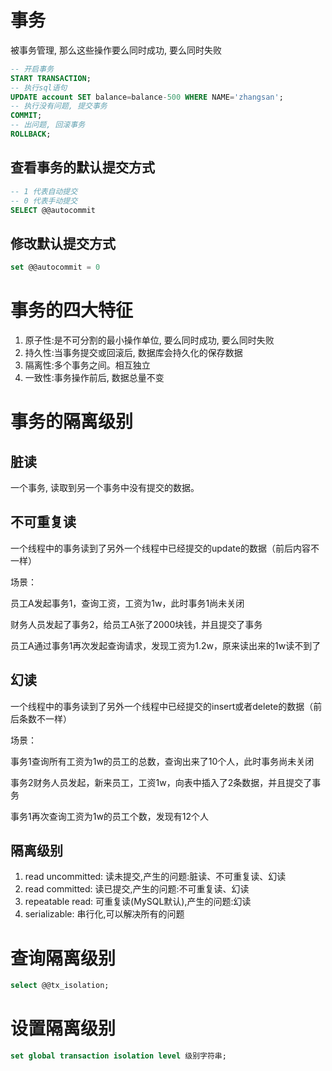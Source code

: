 # 事务

被事务管理, 那么这些操作要么同时成功, 要么同时失败
```sql
-- 开启事务
START TRANSACTION;
-- 执行sql语句
UPDATE account SET balance=balance-500 WHERE NAME='zhangsan';
-- 执行没有问题, 提交事务
COMMIT;
-- 出问题, 回滚事务
ROLLBACK;
```

## 查看事务的默认提交方式

```sql
-- 1 代表自动提交
-- 0 代表手动提交
SELECT @@autocommit
```

## 修改默认提交方式

```sql
set @@autocommit = 0
```

# 事务的四大特征

1. 原子性:是不可分割的最小操作单位, 要么同时成功, 要么同时失败
2. 持久性:当事务提交或回滚后, 数据库会持久化的保存数据
3. 隔离性:多个事务之间。相互独立
4. 一致性:事务操作前后, 数据总量不变

# 事务的隔离级别

## 脏读

一个事务, 读取到另一个事务中没有提交的数据。

## 不可重复读

⼀个线程中的事务读到了另外⼀个线程中已经提交的update的数据（前后内容不⼀样）

场景：

员⼯A发起事务1，查询⼯资，⼯资为1w，此时事务1尚未关闭

财务⼈员发起了事务2，给员⼯A张了2000块钱，并且提交了事务

员⼯A通过事务1再次发起查询请求，发现⼯资为1.2w，原来读出来的1w读不到了

## 幻读

⼀个线程中的事务读到了另外⼀个线程中已经提交的insert或者delete的数据（前后条数不⼀样）

场景：

事务1查询所有⼯资为1w的员⼯的总数，查询出来了10个⼈，此时事务尚未关闭

事务2财务⼈员发起，新来员⼯，⼯资1w，向表中插⼊了2条数据，并且提交了事务

事务1再次查询⼯资为1w的员⼯个数，发现有12个⼈

## 隔离级别

1. read uncommitted: 读未提交,产生的问题:脏读、不可重复读、幻读
2. read committed: 读已提交,产生的问题:不可重复读、幻读
3. repeatable read: 可重复读(MySQL默认),产生的问题:幻读
4. serializable: 串行化,可以解决所有的问题

# 查询隔离级别
```sql
select @@tx_isolation;
```
# 设置隔离级别
```sql
set global transaction isolation level 级别字符串;
```
